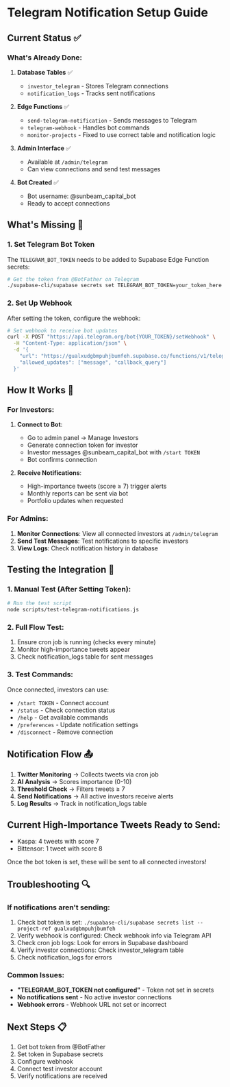 # Telegram Notification Setup Guide

## Current Status ✅

### What's Already Done:
1. **Database Tables** ✅
   - `investor_telegram` - Stores Telegram connections
   - `notification_logs` - Tracks sent notifications
   
2. **Edge Functions** ✅
   - `send-telegram-notification` - Sends messages to Telegram
   - `telegram-webhook` - Handles bot commands
   - `monitor-projects` - Fixed to use correct table and notification logic
   
3. **Admin Interface** ✅
   - Available at `/admin/telegram`
   - Can view connections and send test messages
   
4. **Bot Created** ✅
   - Bot username: @sunbeam_capital_bot
   - Ready to accept connections

## What's Missing 🔧

### 1. Set Telegram Bot Token
The `TELEGRAM_BOT_TOKEN` needs to be added to Supabase Edge Function secrets:

```bash
# Get the token from @BotFather on Telegram
./supabase-cli/supabase secrets set TELEGRAM_BOT_TOKEN=your_token_here --project-ref gualxudgbmpuhjbumfeh
```

### 2. Set Up Webhook
After setting the token, configure the webhook:

```bash
# Set webhook to receive bot updates
curl -X POST "https://api.telegram.org/bot{YOUR_TOKEN}/setWebhook" \
  -H "Content-Type: application/json" \
  -d '{
    "url": "https://gualxudgbmpuhjbumfeh.supabase.co/functions/v1/telegram-webhook",
    "allowed_updates": ["message", "callback_query"]
  }'
```

## How It Works 🚀

### For Investors:
1. **Connect to Bot**:
   - Go to admin panel → Manage Investors
   - Generate connection token for investor
   - Investor messages @sunbeam_capital_bot with `/start TOKEN`
   - Bot confirms connection

2. **Receive Notifications**:
   - High-importance tweets (score ≥ 7) trigger alerts
   - Monthly reports can be sent via bot
   - Portfolio updates when requested

### For Admins:
1. **Monitor Connections**: View all connected investors at `/admin/telegram`
2. **Send Test Messages**: Test notifications to specific investors
3. **View Logs**: Check notification history in database

## Testing the Integration 🧪

### 1. Manual Test (After Setting Token):
```bash
# Run the test script
node scripts/test-telegram-notifications.js
```

### 2. Full Flow Test:
1. Ensure cron job is running (checks every minute)
2. Monitor high-importance tweets appear
3. Check notification_logs table for sent messages

### 3. Test Commands:
Once connected, investors can use:
- `/start TOKEN` - Connect account
- `/status` - Check connection status
- `/help` - Get available commands
- `/preferences` - Update notification settings
- `/disconnect` - Remove connection

## Notification Flow 📤

1. **Twitter Monitoring** → Collects tweets via cron job
2. **AI Analysis** → Scores importance (0-10)
3. **Threshold Check** → Filters tweets ≥ 7
4. **Send Notifications** → All active investors receive alerts
5. **Log Results** → Track in notification_logs table

## Current High-Importance Tweets Ready to Send:
- Kaspa: 4 tweets with score 7
- Bittensor: 1 tweet with score 8

Once the bot token is set, these will be sent to all connected investors!

## Troubleshooting 🔍

### If notifications aren't sending:
1. Check bot token is set: `./supabase-cli/supabase secrets list --project-ref gualxudgbmpuhjbumfeh`
2. Verify webhook is configured: Check webhook info via Telegram API
3. Check cron job logs: Look for errors in Supabase dashboard
4. Verify investor connections: Check investor_telegram table
5. Check notification_logs for errors

### Common Issues:
- **"TELEGRAM_BOT_TOKEN not configured"** - Token not set in secrets
- **No notifications sent** - No active investor connections
- **Webhook errors** - Webhook URL not set or incorrect

## Next Steps 📋
1. Get bot token from @BotFather
2. Set token in Supabase secrets
3. Configure webhook
4. Connect test investor account
5. Verify notifications are received